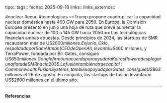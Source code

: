 tipo:: 
tags::
fecha:: 2025-09-18
links::
links_externos::


#nuclear #eeuu #tecnologicas
==Trump propone cuadruplicar la capacidad nuclear doméstica hasta 400 GW para 2050. En Europa, la Comisión Europea presentó en junio una hoja de ruta que prevé aumentar la capacidad nuclear de 100 a 145 GW hacia 2050.==
Las tecnológicas financian ambas apuestas. Desde principios de 2024, las startups de SMR recaudaron más de US$2000 millones. En junio, Oklo, respaldada por Sam Altman (CEO de OpenAI), levantó US$460 millones, y TerraPower, fundada por Bill Gates, consiguió US$650 millones. Google firmó un acuerdo para ayudar a Kairos Power a desplegar una flota de SMR hacia 2035. La fusión también atrae capital: Commonwealth Fusion Systems, también apoyada por Gates, consiguió US$863 millones el 26 de agosto. En conjunto, las startups de fusión levantaron US$2600 millones en el último año.

---
#### Referencias

